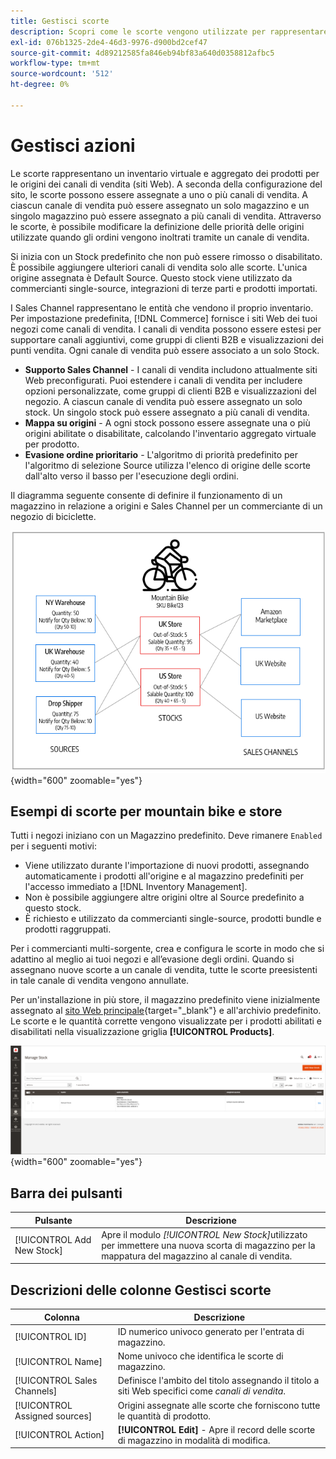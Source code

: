 ```yaml
---
title: Gestisci scorte
description: Scopri come le scorte vengono utilizzate per rappresentare un inventario virtuale e aggregato dei prodotti per le origini dei canali di vendita.
exl-id: 076b1325-2de4-46d3-9976-d900bd2cef47
source-git-commit: 4d89212585fa846eb94bf83a640d0358812afbc5
workflow-type: tm+mt
source-wordcount: '512'
ht-degree: 0%

---
```


# Gestisci azioni

Le scorte rappresentano un inventario virtuale e aggregato dei prodotti per le origini dei canali di vendita (siti Web). A seconda della configurazione del sito, le scorte possono essere assegnate a uno o più canali di vendita. A ciascun canale di vendita può essere assegnato un solo magazzino e un singolo magazzino può essere assegnato a più canali di vendita. Attraverso le scorte, è possibile modificare la definizione delle priorità delle origini utilizzate quando gli ordini vengono inoltrati tramite un canale di vendita.

Si inizia con un Stock predefinito che non può essere rimosso o disabilitato. È possibile aggiungere ulteriori canali di vendita solo alle scorte. L&#39;unica origine assegnata è Default Source. Questo stock viene utilizzato da commercianti single-source, integrazioni di terze parti e prodotti importati.

I Sales Channel rappresentano le entità che vendono il proprio inventario. Per impostazione predefinita, [!DNL Commerce] fornisce i siti Web dei tuoi negozi come canali di vendita. I canali di vendita possono essere estesi per supportare canali aggiuntivi, come gruppi di clienti B2B e visualizzazioni dei punti vendita. Ogni canale di vendita può essere associato a un solo Stock.

- **Supporto Sales Channel** - I canali di vendita includono attualmente siti Web preconfigurati. Puoi estendere i canali di vendita per includere opzioni personalizzate, come gruppi di clienti B2B e visualizzazioni del negozio. A ciascun canale di vendita può essere assegnato un solo stock. Un singolo stock può essere assegnato a più canali di vendita.
- **Mappa su origini** - A ogni stock possono essere assegnate una o più origini abilitate o disabilitate, calcolando l&#39;inventario aggregato virtuale per prodotto.
- **Evasione ordine prioritario** - L&#39;algoritmo di priorità predefinito per l&#39;algoritmo di selezione Source utilizza l&#39;elenco di origine delle scorte dall&#39;alto verso il basso per l&#39;esecuzione degli ordini.

Il diagramma seguente consente di definire il funzionamento di un magazzino in relazione a origini e Sales Channel per un commerciante di un negozio di biciclette.

![Diagramma ad esempio scorte per uno store](assets/diagram-stock.png){width="600" zoomable="yes"}

## Esempi di scorte per mountain bike e store

Tutti i negozi iniziano con un Magazzino predefinito. Deve rimanere `Enabled` per i seguenti motivi:

- Viene utilizzato durante l&#39;importazione di nuovi prodotti, assegnando automaticamente i prodotti all&#39;origine e al magazzino predefiniti per l&#39;accesso immediato a [!DNL Inventory Management].
- Non è possibile aggiungere altre origini oltre al Source predefinito a questo stock.
- È richiesto e utilizzato da commercianti single-source, prodotti bundle e prodotti raggruppati.

Per i commercianti multi-sorgente, crea e configura le scorte in modo che si adattino al meglio ai tuoi negozi e all’evasione degli ordini. Quando si assegnano nuove scorte a un canale di vendita, tutte le scorte preesistenti in tale canale di vendita vengono annullate.

Per un&#39;installazione in più store, il magazzino predefinito viene inizialmente assegnato al [sito Web principale](../stores-purchase/stores.md#add-websites){target="_blank"} e all&#39;archivio predefinito. Le scorte e le quantità corrette vengono visualizzate per i prodotti abilitati e disabilitati nella visualizzazione griglia **[!UICONTROL Products]**.

![Gestisci Stock](assets/inventory-stock.png){width="600" zoomable="yes"}

## Barra dei pulsanti

| Pulsante | Descrizione |
|--|--|
| [!UICONTROL Add New Stock] | Apre il modulo _[!UICONTROL New Stock]_&#x200B;utilizzato per immettere una nuova scorta di magazzino per la mappatura del magazzino al canale di vendita. |

## Descrizioni delle colonne Gestisci scorte

| Colonna | Descrizione |
|--|--|
| [!UICONTROL ID] | ID numerico univoco generato per l&#39;entrata di magazzino. |
| [!UICONTROL Name] | Nome univoco che identifica le scorte di magazzino. |
| [!UICONTROL Sales Channels] | Definisce l&#39;ambito del titolo assegnando il titolo a siti Web specifici come _canali di vendita_. |
| [!UICONTROL Assigned sources] | Origini assegnate alle scorte che forniscono tutte le quantità di prodotto. |
| [!UICONTROL Action] | **[!UICONTROL Edit]** - Apre il record delle scorte di magazzino in modalità di modifica. |
